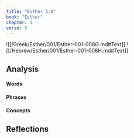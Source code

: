 ```yaml
---
title: "Esther 1:8"
book: "Esther"
chapter: 1
verse: 8
---
```

![[/Greek/Esther/001/Esther-001-008G.md#Text]]
![[/Hebrew/Esther/001/Esther-001-008H.md#Text]]

## Analysis

#### Words

#### Phrases

#### Concepts

## Reflections
